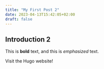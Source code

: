 ```yaml
---
title: "My First Post 2"
date: 2023-04-13T15:42:05+02:00
draft: false
---
```

## Introduction 2

This is **bold** text, and this is *emphasized* text.

Visit the Hugo website!
